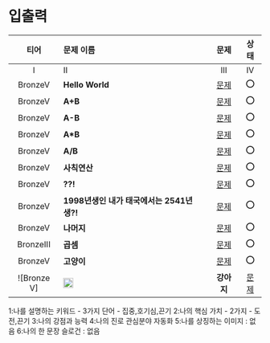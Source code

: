# 입출력

|티어|문제 이름|문제|상태|
|:---:|:---|:---:|:---:|
| I | II | III | IV | V |
|BronzeV|**Hello World**|[문제](https://www.acmicpc.net/problem/2557)|⭕️|  
|BronzeV|**A+B**|[문제](https://www.acmicpc.net/problem/1000)|⭕️|  
|BronzeV|**A-B**|[문제](https://www.acmicpc.net/problem/1001)|⭕️|  
|BronzeV|**A*B**|[문제](https://www.acmicpc.net/problem/10998)|⭕️|
|BronzeV|**A/B**|[문제](https://www.acmicpc.net/problem/10008)|⭕️|
|BronzeV|**사칙연산**|[문제](https://www.acmicpc.net/problem/10869)|⭕️|
|BronzeV|**??!**|[문제](https://www.acmicpc.net/problem/10926)|⭕️|
|BronzeV|**1998년생인 내가 태국에서는 2541년생?!**|[문제](https://www.acmicpc.net/problem/18108)|⭕️|
|BronzeV|**나머지**|[문제](https://www.acmicpc.net/problem/10430)|⭕️|
|BronzeIII|**곱셈**|[문제](https://www.acmicpc.net/problem/2588)|⭕️|
|BronzeV|**고양이**|[문제](https://www.acmicpc.net/problem/10171)|⭕️|
|![Bronze V]|<img src="https://d2gd6pc034wcta.cloudfront.net/tier/1.svg" width="20"/>|**강아지**|[문제](https://www.acmicpc.net/problem/10172)|⭕️|

1:나를 설명하는 키워드 - 3가지 단어 - 집중,호기심,끈기
2:나의 핵심 가치 - 2가지 - 도전,끈기
3:나의 강점과 능력 
4:나의 진로 관심분야 자동화
5:나를 상징하는 이미지 : 없음
6:나의 한 문장 슬로건 : 없음